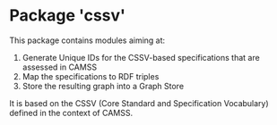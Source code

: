 # Package 'cssv'

This package contains modules aiming at:

1. Generate Unique IDs for the CSSV-based specifications that are assessed in CAMSS
2. Map the specifications to RDF triples 
3. Store the resulting graph into a Graph Store

It is based on the CSSV (Core Standard and Specification Vocabulary) defined in the context of CAMSS.



